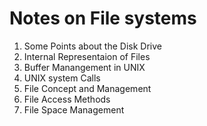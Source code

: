# Notes on File systems

1. Some Points about the Disk Drive 
2. Internal Representaion of Files
3. Buffer Manangement in UNIX
4. UNIX system Calls
5. File Concept and Management
6. File Access Methods
7. File Space Management
